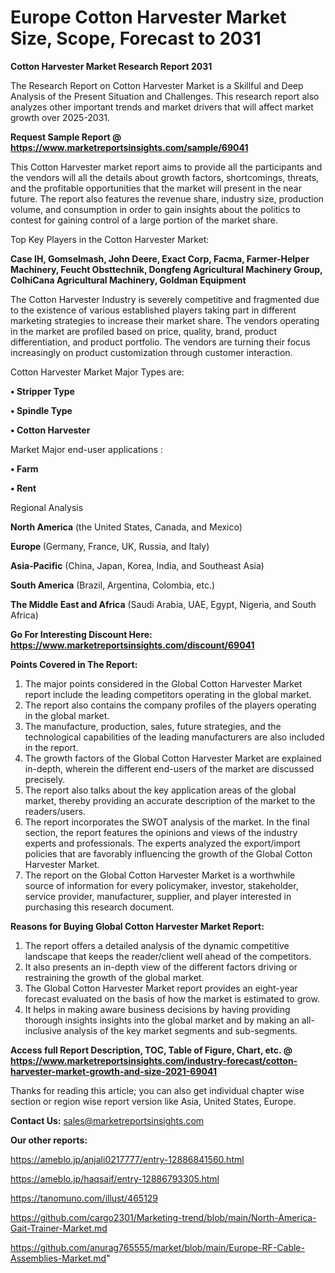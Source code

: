 # Europe Cotton Harvester Market Size, Scope, Forecast to 2031

<strong>Cotton Harvester Market Research Report 2031</strong>

The Research Report on Cotton Harvester Market is a Skillful and Deep Analysis of the Present Situation and Challenges. This research report also analyzes other important trends and market drivers that will affect market growth over 2025-2031.

<strong>Request Sample Report @ <a href=https://www.marketreportsinsights.com/sample/69041>https://www.marketreportsinsights.com/sample/69041</a></strong>

This Cotton Harvester market report aims to provide all the participants and the vendors will all the details about growth factors, shortcomings, threats, and the profitable opportunities that the market will present in the near future. The report also features the revenue share, industry size, production volume, and consumption in order to gain insights about the politics to contest for gaining control of a large portion of the market share.

Top Key Players in the Cotton Harvester Market:

<strong>Case IH, Gomselmash, John Deere, Exact Corp, Facma, Farmer-Helper Machinery, Feucht Obsttechnik, Dongfeng Agricultural Machinery Group, ColhiCana Agricultural Machinery, Goldman Equipment</strong>

The Cotton Harvester Industry is severely competitive and fragmented due to the existence of various established players taking part in different marketing strategies to increase their market share. The vendors operating in the market are profiled based on price, quality, brand, product differentiation, and product portfolio. The vendors are turning their focus increasingly on product customization through customer interaction.

Cotton Harvester Market Major Types are:

<strong>• Stripper Type

• Spindle Type

• Cotton Harvester</strong>

Market Major end-user applications :

<strong>• Farm

• Rent</strong>

Regional Analysis

</u><strong><b>North America</b></strong> (the United States, Canada, and Mexico)

<strong><b>Europe </b></strong>(Germany, France, UK, Russia, and Italy)

<strong><b>Asia-Pacific</b></strong> (China, Japan, Korea, India, and Southeast Asia)

<strong><b>South America</b></strong> (Brazil, Argentina, Colombia, etc.)

<strong><b>The Middle East and Africa</b></strong> (Saudi Arabia, UAE, Egypt, Nigeria, and South Africa)

<strong>Go For Interesting Discount Here: <a href=https://www.marketreportsinsights.com/discount/69041>https://www.marketreportsinsights.com/discount/69041</a></strong>

<strong>Points Covered in The Report:</strong>
<ol>
  <li>The major points considered in the Global Cotton Harvester Market report include the leading competitors operating in the global market.</li>
  <li>The report also contains the company profiles of the players operating in the global market.</li>
  <li>The manufacture, production, sales, future strategies, and the technological capabilities of the leading manufacturers are also included in the report.</li>
  <li>The growth factors of the Global Cotton Harvester Market are explained in-depth, wherein the different end-users of the market are discussed precisely.</li>
  <li>The report also talks about the key application areas of the global market, thereby providing an accurate description of the market to the readers/users.</li>
  <li>The report incorporates the SWOT analysis of the market. In the final section, the report features the opinions and views of the industry experts and professionals. The experts analyzed the export/import policies that are favorably influencing the growth of the Global Cotton Harvester Market.</li>
  <li>The report on the Global Cotton Harvester Market is a worthwhile source of information for every policymaker, investor, stakeholder, service provider, manufacturer, supplier, and player interested in purchasing this research document.</li>
</ol>
<strong>Reasons for Buying Global Cotton Harvester Market Report:</strong>

<ol>
  <li>The report offers a detailed analysis of the dynamic competitive landscape that keeps the reader/client well ahead of the competitors.</li>
  <li>It also presents an in-depth view of the different factors driving or restraining the growth of the global market.</li>
  <li>The Global Cotton Harvester Market report provides an eight-year forecast evaluated on the basis of how the market is estimated to grow.</li>
  <li>It helps in making aware business decisions by having providing thorough insights insights into the global market and by making an all-inclusive analysis of the key market segments and sub-segments.</li>
</ol>
<strong>Access full Report Description, TOC, Table of Figure, Chart, etc. @ <a href=https://www.marketreportsinsights.com/industry-forecast/cotton-harvester-market-growth-and-size-2021-69041>https://www.marketreportsinsights.com/industry-forecast/cotton-harvester-market-growth-and-size-2021-69041</a></strong>


Thanks for reading this article; you can also get individual chapter wise section or region wise report version like Asia, United States, Europe.

<strong>Contact Us:</strong>
sales@marketreportsinsights.com

<strong>Our other reports:</strong>

<a href=https://ameblo.jp/anjali0217777/entry-12886841560.html>https://ameblo.jp/anjali0217777/entry-12886841560.html</a>

<a href=https://ameblo.jp/haqsaif/entry-12886793305.html>https://ameblo.jp/haqsaif/entry-12886793305.html</a>

<a href=https://tanomuno.com/illust/465129>https://tanomuno.com/illust/465129</a>

<a href=https://github.com/cargo2301/Marketing-trend/blob/main/North-America-Gait-Trainer-Market.md>https://github.com/cargo2301/Marketing-trend/blob/main/North-America-Gait-Trainer-Market.md</a>

<a href=https://github.com/anurag765555/market/blob/main/Europe-RF-Cable-Assemblies-Market.md>https://github.com/anurag765555/market/blob/main/Europe-RF-Cable-Assemblies-Market.md</a>"
